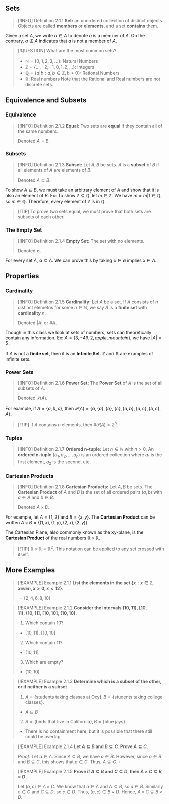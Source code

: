 ## Sets
>[!INFO] Definition 2.1.1
> **Set:** an unordered collection of distinct objects. Objects are called **members** or **elements**, and a set **contains** them.
> 

Given a set $A$, we write $a \in A$ to denote $a$ is a member of $A$. On the contrary, $a \notin A$ indicates that $a$ is not a member of $A$.

>[!QUESTION] What are the most common sets?
>	- $\mathbb{N} = \{0,1,2,3,\dots\}$: Natural Numbers
>	- $\mathbb{Z} = \{\dots , -2,-1,0,1,2,\dots\}$: Integers
>	- $\mathbb{Q} = \{a|b : a,b \in \mathbb{Z}, b \neq 0\}$: Rational Numbers
>	- $\mathbb{R}$: Real numbers
>Note that the Rational and Real numbers are not discrete sets.

## Equivalence and Subsets
### Equivalence
>[!INFO] Definition 2.1.2
>**Equal:** Two sets are **equal** if they contain all of the same numbers.
>
>Denoted $A=B$.

### Subsets
>[!INFO] Definition 2.1.3
>**Subset:** Let $A,B$ be sets. $A$ is a **subset** of $B$ if all elements of $A$ are elements of $B$.
>
>Denoted $A \subseteq B$.

To show $A \subseteq B$, we must take an arbitrary element of $A$ and show that it is also an element of $B$.
	Ex: To show $\mathbb{Z} \subseteq \mathbb{Q}$, let $m \in \mathbb{Z}$. We have $m = m|1 \in \mathbb{Q}$, so $m \in \mathbb{Q}$. Therefore, every element of $\mathbb{Z}$ is in $\mathbb{Q}$.

>[!TIP] To prove two sets equal, we must prove that both sets are subsets of each other.

### The Empty Set
>[!INFO] Definition 2.1.4
>**Empty Set:** The set with no elements.
>
>Denoted $\emptyset$.

For every set $A$, $\emptyset \subseteq A$. We can prove this by taking $x \in \emptyset$ implies $x \in A$.

## Properties
### Cardinality
>[!INFO] Definition 2.1.5
>**Cardinality:** Let $A$ be a set. If $A$ consists of $n$ distinct elemetns for some $n \in \mathbb{N}$, we say $A$ is a **finite set** with **cardinality** $n$.
>
>Denoted $|A|$ or $\#A$.

Though in this class we look at sets of numbers, sets can theoretically contain any information.
	Ex: $A=\{3,-49,2,apple,mountain\}$, we have $|A|=5$ .

If $A$ is not a **finite set**, then it is an **Infinite Set**.
	$\mathbb{Z}$ and $\mathbb{R}$ are examples of infinite sets.

### Power Sets
>[!INFO] Definition 2.1.6
>**Power Set:** The **Power Set** of $A$ is the set of all subsets of $A$.
>
>Denoted $\mathcal{P}(A)$.

For example, if $A = \{a,b,c\}$, then $\mathcal{P}(A) = \{\emptyset, \{a\}, \{b\}, \{c\}, \{a,b\}, \{a,c\}, \{b,c\}, A\}$.

>[!TIP] If $A$ contains $n$ elements, then $\#\mathcal{P}(A)=2^{n}$.

### Tuples
>[!INFO] Definition 2.1.7
>**Ordered n-tuple:** Let $n \in \mathbb{N}$ with $n>0$. An **ordered n-tuple** $(a_{1},a_{2},\dots , a_{n})$ is an ordered collection where $a_{1}$ is the first element, $a_{2}$ is the second, etc.

### Cartesian Products
>[!INFO] Definition 2.1.8
>**Cartesian Products:** Let $A,B$ be sets. The **Cartesian Product** of $A$ and $B$ is the set of all ordered pairs $(a, b)$ with $a \in A$ and $b \in B$.
>
>Denoted $A \times B$.

For ecample, let $A = \{1,2\}$ and $B = \{x, y\}$. The **Cartesian Product** can be written $A \times B = \{(1,x),(1,y),(2,x),(2,y)\}$.

The Cartesian Plane, also commonly known as the xy-plane, is the **Cartesian Product** of the real numbers $\mathbb{R} \times \mathbb{R}$.

>[!TIP] $\mathbb{R} \times \mathbb{R} = \mathbb{R}^{2}$. This notation can be applied to any set crossed with itself.

## More Examples
>[!EXAMPLE] Example 2.1.1
>**List the elements in the set $\{x: x\in \mathbb{Z}, x even, x>0, x<12\}$.**
>
>$=\{2,4,6,8,10\}$

>[!EXAMPLE] Example 2.1.2
>**Consider the intervals $(10,11),\ [10,11),\ (10,11],\ [10,10],\ (10,10)$.**
>1. Which contain $10$?
>	- $[10,11),\ [10,10]$
>
>2. Which contain $11$?
>	- $(10,11]$
>
>3. Which are empty?
>	- $(10,10)$

>[!EXAMPLE] Example 2.1.3
>**Determine which is a subset of the other, or if neither is a subset**
>1. $A=\{$students taking classes at Oxy$\}, B=\{$students taking college classes$\}$.
>	- $A \subseteq B$
>
>2. $A=\{$birds that live in California$\}, B=\{$blue jays$\}$.
>	- There is no containment here, but it is possible that there still could be overlap.

>[!EXAMPLE] Example 2.1.4
>**Let $A \subseteq B$ and $B \subseteq C$. Prove $A \subseteq C$.**
>
>*Proof:* Let $a \in A$. Since $A \subseteq B$, we have $a \in B$. However, since $a \in B$ and $B \subseteq C$, this shows that $a \in C$. Thus, $A \subseteq C$. $\square$

>[!EXAMPLE] Example 2.1.5
>**Prove if $A \subseteq B$ and $C \subseteq D$, then $A \times C \subseteq B \times D$.**
>
>Let $(a,c) \in A \times C$. We know that $a \in A$ and $A \subseteq B$, so $a \in B$. Similarly $c \in C$ and $C \subseteq D$, so $c \in D$. Thus, $(a,c) \in B \times D$. Hence, $A \times C \subseteq B \times D$. $\square$
